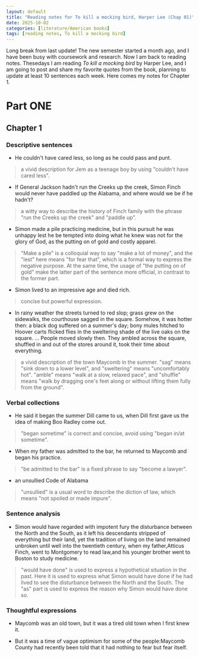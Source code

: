 ```yaml
---
layout: default
title: "Reading notes for To kill a mocking bird, Harper Lee (Chap 01)"
date: 2025-10-02
categories: [literature/American books]
tags: [reading notes, To kill a mocking bird]
---
```


Long break from last update! The new semester started a month ago, and I have been busy with coursework and research. Now I am back to reading notes. Thesedays I am reading *To kill a mocking bird* by Harper Lee, and I am going to post and share my favorite quotes from the book, planning to update  at least 10 sentences each week. Here comes my notes for Chapter 1.


# Part ONE

## Chapter 1

### Descriptive sentences

- He couldn't have cared less, so long as he could pass and punt.

> a vivid description for Jem as a teenage boy by using "couldn't have cared less".

- If General Jackson hadn't run the Creeks up the creek, Simon Finch would never have paddled up the Alabama, and where would we be if he hadn't?

> a witty way to describe the history of Finch family with the phrase "run the Creeks up the creek" and "paddle up".

- Simon made a pile practicing medicine, but in this pursuit he was unhappy lest he be tempted into doing what he knew was not for the glory of God, as the putting on of gold and costly apparel.

> "Make a pile" is a colloquial way to say "make a lot of money", and the "lest" here means "for fear that", which is a formal way to express the negative purpose. At the same time, the usage of "the putting on of gold" make the latter part of the sentence more official, in contrast to the former part.

- Simon lived to an impressive age and died rich.

> concise but powerful expression.

- In rainy weather the streets turned to red slop; grass grew on the sidewalks, the courthouse sagged in the square. Somehow, it was hotter then: a black dog suffered on a summer's day; bony mules hitched to Hoover carts flicked flies in the sweltering shade of the live oaks on the square. ... People moved slowly then. They ambled across the square, shuffled in and out of the stores around it, took their time about everything.

> a vivid description of the town Maycomb in the summer. "sag" means "sink down to a lower level", and "sweltering" means "uncomfortably hot". "amble" means "walk at a slow, relaxed pace", and "shuffle" means "walk by dragging one's feet along or without lifting them fully from the ground".

### Verbal collections

- He said it began the summer Dill came to us, when Dill first gave us the idea of making Boo Radley come out.

> "began sometime" is correct and concise, avoid using "began in/at sometime".

- When my father was admitted to the bar, he returned to Maycomb and began his practice.

> "be admitted to the bar" is a fixed phrase to say "become a lawyer".

- an unsullied Code of Alabama

> "unsullied" is a usual word to describe the diction of law, which means "not spoiled or made impure".

### Sentence analysis

- Simon would have regarded with impotent fury the disturbance between the North and the South, as it left his descendants stripped of everything but their land, yet the tradition of living on the land remained unbroken until well into the twentieth century, when my father,Atticus Finch, went to Montgomery to read law,and his younger brother went to Boston to study medicine.

> "would have done" is used to express a hypothetical situation in the past. Here it is used to express what Simon would have done if he had lived to see the disturbance between the North and the South. The "as" part is used to express the reason why Simon would have done so.

### Thoughtful expressions

- Maycomb was an old town, but it was a tired old town when I first knew it.

- But it was a time of vague optimism for some of the people:Maycomb County had recently been told that it had nothing to fear but fear itself.